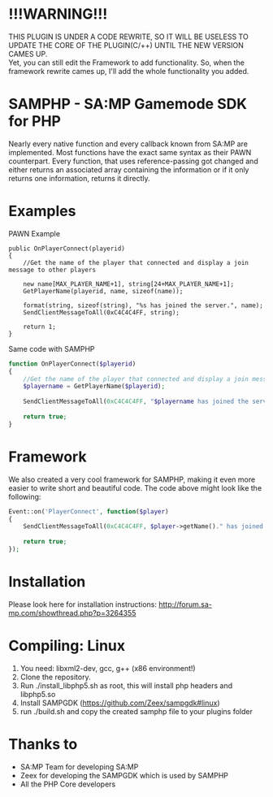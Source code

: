 !!!WARNING!!!
======
THIS PLUGIN IS UNDER A CODE REWRITE, SO IT WILL BE USELESS TO UPDATE THE CORE OF THE PLUGIN(C/++) UNTIL THE NEW VERSION CAMES UP.<br />
Yet, you can still edit the Framework to add functionality.
So, when the framework rewrite cames up, I'll add the whole functionality you added.


SAMPHP - SA:MP Gamemode SDK for PHP
======
Nearly every native function and every callback known from SA:MP are implemented.
Most functions have the exact same syntax as their PAWN counterpart.
Every function, that uses reference-passing got changed and either returns an associated array containing the information or if it only returns one information, returns it directly.

Examples
===
PAWN Example
```pawn
public OnPlayerConnect(playerid)
{
    //Get the name of the player that connected and display a join message to other players
 
    new name[MAX_PLAYER_NAME+1], string[24+MAX_PLAYER_NAME+1];
    GetPlayerName(playerid, name, sizeof(name));
 
    format(string, sizeof(string), "%s has joined the server.", name);
    SendClientMessageToAll(0xC4C4C4FF, string);
 
    return 1;
}
```

Same code with SAMPHP
```php
function OnPlayerConnect($playerid)
{
    //Get the name of the player that connected and display a join message to other players
    $playername = GetPlayerName($playerid);
 
    SendClientMessageToAll(0xC4C4C4FF, "$playername has joined the server.");
 
    return true;
}
```

Framework
===
We also created a very cool framework for SAMPHP, making it even more easier to write short and beautiful code.
The code above might look like the following:
```php
Event::on('PlayerConnect', function($player)
{
    SendClientMessageToAll(0xC4C4C4FF, $player->getName()." has joined the server.");
 
    return true;
});
```

Installation
===
Please look here for installation instructions:
http://forum.sa-mp.com/showthread.php?p=3264355

Compiling: Linux
===
1. You need: libxml2-dev, gcc, g++ (x86 environment!)
2. Clone the repository.
3. Run ./install_libphp5.sh as root, this will install php headers and libphp5.so
4. Install SAMPGDK (https://github.com/Zeex/sampgdk#linux)
5. run ./build.sh and copy the created samphp file to your plugins folder

Thanks to
===
- SA:MP Team for developing SA:MP
- Zeex for developing the SAMPGDK which is used by SAMPHP
- All the PHP Core developers

